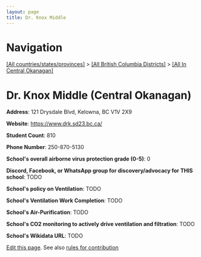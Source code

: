 ```yaml
---
layout: page
title: Dr. Knox Middle
---
```

# Navigation

[[All countries/states/provinces]](../../..) > [[All British Columbia Districts]](../..) > [[All In Central Okanagan]](..)

# Dr. Knox Middle (Central Okanagan)

**Address**: 121 Drysdale Blvd, Kelowna, BC V1V 2X9

**Website**: <https://www.drk.sd23.bc.ca/>

**Student Count**: 810

**Phone Number**: 250-870-5130

**School's overall airborne virus protection grade (0-5)**: 0

**Discord, Facebook, or WhatsApp group for discovery/advocacy for THIS school**: TODO

**School's policy on Ventilation**: TODO

**School's Ventilation Work Completion**: TODO

**School's Air-Purification**: TODO

**School's CO2 monitoring to actively drive ventilation and filtration**: TODO

**School's Wikidata URL**: TODO


[Edit this page](https://github.com/ventilate-schools/BC/edit/main/./Central_Okanagan/Dr._Knox_Middle.md). See also [rules for contribution](../../../contribution-rules/)